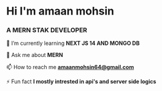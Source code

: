 <h1 align="left">Hi I'm amaan mohsin</h1>
<h3 align="left">A MERN STAK DEVELOPER</h3>

🌱 I’m currently learning **NEXT JS 14 AND MONGO DB**

💬 Ask me about **MERN**

📫 How to reach me **amaanmohsin64@gmail.com**

⚡ Fun fact **I mostly intrested in api's and server side logics**

